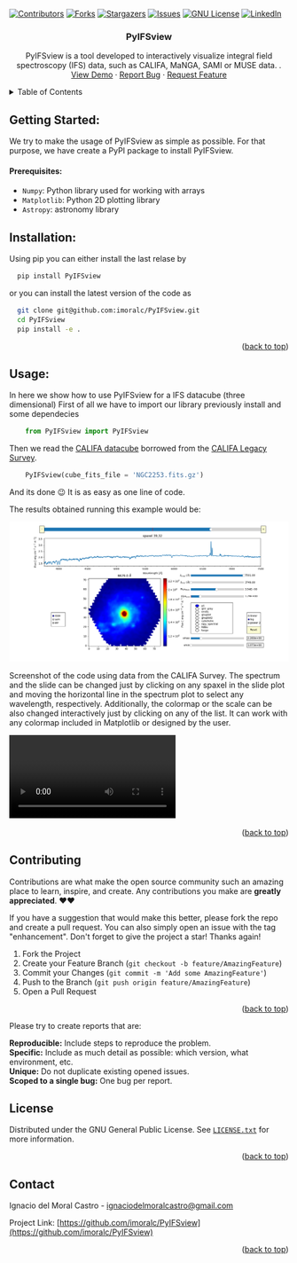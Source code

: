 <div id="top"></div>

[![Contributors][contributors-shield]][contributors-url]
[![Forks][forks-shield]][forks-url]
[![Stargazers][stars-shield]][stars-url]
[![Issues][issues-shield]][issues-url]
[![GNU License][license-shield]][license-url]
[![LinkedIn][linkedin-shield]][linkedin-url]


<h3 align="center">PyIFSview</h3>

  <p align="center">
    PyIFSview is a tool developed to interactively visualize integral field spectroscopy (IFS) data,  such as CALIFA, MaNGA, SAMI or MUSE data.
</a>.
    <br />
    <a href="https://github.com/imoralc/PyIFSview#usage">View Demo</a>
    ·
    <a href="https://github.com/imoralc/PyIFSview/issues">Report Bug</a>
    ·
    <a href="https://github.com/imoralc/PyIFSview/issues">Request Feature</a>
  </p>
</div>

<!-- TABLE OF CONTENTS -->
<details>
  <summary>Table of Contents</summary>
  <ol>
    <li>
      <a href="#about-the-project">About The Method</a>
    </li>
    <li>
      <a href="#getting-started">Getting Started</a>
      <ul>
        <li><a href="#prerequisites">Prerequisites</a></li>
        <li><a href="#installation">Installation</a></li>
      </ul>
    </li>
    <li><a href="#usage">Usage</a></li>
    <li><a href="#results">Results</a></li>
    <li><a href="#contributing">Contributing</a></li>
    <li><a href="#license">License</a></li>
    <li><a href="#contact">Contact</a></li>
    <li><a href="#cite">Cite</a></li>
    <!-- <li><a href="#acknowledgments">Acknowledgments</a></li> -->
  </ol>
</details>

## Getting Started:

We try to make the usage of PyIFSview as simple as possible. For that purpose, we have create a PyPI package to install PyIFSview.

#### Prerequisites:

- `Numpy`: Python library used for working with arrays
- `Matplotlib`: Python 2D plotting library
- `Astropy`: astronomy library

## Installation:

Using pip you can either install the last relase by

```sh
  pip install PyIFSview
```

or you can install the latest version of the code as 

```sh
  git clone git@github.com:imoralc/PyIFSview.git
  cd PyIFSview
  pip install -e .
```

<p align="right">(<a href="#top">back to top</a>)</p>


<!-- USAGE EXAMPLES -->

## Usage:

In here we show how to use PyIFSview for a IFS datacube (three dimensional)
First of all we have to import our library previously install and some dependecies

```python
    from PyIFSview import PyIFSview
```

Then we read the [CALIFA datacube]([https://github.com/PabloMSanAla/fabada/blob/master/examples/bubble.png](https://github.com/imoralc/PyIFSview/blob/main/NGC2253.fits.gz)) borrowed from the [CALIFA Legacy Survey](https://califa.caha.es/).

```python
    PyIFSview(cube_fits_file = 'NGC2253.fits.gz')
```

And its done :wink:
It is as easy as one line of code.

The results obtained running this example would be:

![PyIFSview example](Example_NGC2253.png "Example image using CALIFA data")

Screenshot of the code using data from the CALIFA Survey. The spectrum and the slide can be changed just by clicking on any spaxel in the slide plot and moving the horizontal line in the spectrum plot to select any wavelength, respectively. Additionally, the colormap or the scale can be also changed interactively just by clicking on any of the list. It can work with any colormap included in Matplotlib or designed by the user.


![PyIFSview example video](Example_PyIFSview.mp4 "Example video using CALIFA data")


<p align="right">(<a href="#top">back to top</a>)</p>


<!-- CONTRIBUTING -->

## Contributing

Contributions are what make the open source community such an amazing place to learn, inspire, and create. Any contributions you make are **greatly appreciated**. ❤️❤️

If you have a suggestion that would make this better, please fork the repo and create a pull request. You can also simply open an issue with the tag "enhancement".
Don't forget to give the project a star! Thanks again!

1. Fork the Project
2. Create your Feature Branch (`git checkout -b feature/AmazingFeature`)
3. Commit your Changes (`git commit -m 'Add some AmazingFeature'`)
4. Push to the Branch (`git push origin feature/AmazingFeature`)
5. Open a Pull Request

<p align="right">(<a href="#top">back to top</a>)</p>

Please try to create reports that are:


**Reproducible:** Include steps to reproduce the problem.  
**Specific:** Include as much detail as possible: which version, what environment, etc.  
**Unique:** Do not duplicate existing opened issues.  
**Scoped to a single bug:** One bug per report.  


<!-- LICENSE -->

## License

Distributed under the GNU General Public License. See [`LICENSE.txt`](https://github.com/imoralc/PyIFSview/blob/master/LICENSE) for more information.

<p align="right">(<a href="#top">back to top</a>)</p>

<!-- CONTACT -->

## Contact

Ignacio del Moral Castro - ignaciodelmoralcastro@gmail.com

Project Link: [https://github.com/imoralc/PyIFSview](https://github.com/imoralc/PyIFSview)

<p align="right">(<a href="#top">back to top</a>)</p>


<!-- MARKDOWN LINKS & IMAGES -->
<!-- https://www.markdownguide.org/basic-syntax/#reference-style-links -->

[contributors-shield]: https://img.shields.io/github/contributors/imoralc/PyIFSview.svg?style=plastic&logo=appveyor
[contributors-url]: https://github.com/imoralc/PyIFSview/graphs/contributors
[forks-shield]: https://img.shields.io/github/forks/imoralc/PyIFSview.svg?style=plastic&logo=appveyor
[forks-url]: https://github.com/imoralc/PyIFSview/network/members
[stars-shield]: https://img.shields.io/github/stars/imoralc/PyIFSview.svg?style=plastic&logo=appveyor
[stars-url]: https://github.com/imoralc/PyIFSview/stargazers
[issues-shield]: https://img.shields.io/github/issues/imoralc/PyIFSviewsvg?style=plastic&logo=appveyor
[issues-url]: https://github.com/imoralc/PyIFSview/issues
[license-shield]: https://img.shields.io/github/license/imoralc/PyIFSview.svg?style=plastic&logo=appveyor
[license-url]: https://github.com/imoralc/PyIFSview/blob/main/LICENSE
[linkedin-shield]: https://img.shields.io/badge/-LinkedIn-black.svg?style=plastic&logo=linkedin&colorB=555
[linkedin-url]: https://www.linkedin.com/in/ignacio-del-moral-castro-0a139698/
